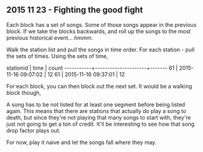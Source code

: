 ## 2015 11 23 - Fighting the good fight

Each block has a set of songs.  Some of those songs appear in the previous block.  If we take the blocks backwards, and roll up the songs to the most previous historical event... _hmmm_.

Walk the station list and pull the songs in time order.  For each station - pull
the sets of times.  Using the sets of time, 

stationid |        time         | count
-----------+---------------------+-------
        61 | 2015-11-16 09:07:02 |    12
        61 | 2015-11-16 09:37:01 |    12

For each block, you can then block out the next set.  It would be a walking
block though, 

A song has to be not listed for at least one segment before being listed again.
This means that there are stations that actually do play a song to death, but
since they're not playing that many songs to start with, they're just not going
to get a ton of credit.  It'll be interesting to see how that song drop factor
plays out.

For now, play it naive and let the songs fall where they may.


